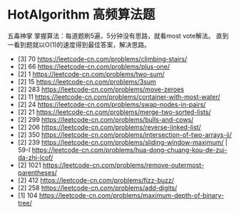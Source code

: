 # HotAlgorithm 高频算法题
五毒神掌 掌握算法：每道题刷5遍，5分钟没有思路，就看most vote解法。 直到一看到题就以O(1)的速度得到最佳答案，解决思路。
- [3] 70 https://leetcode-cn.com/problems/climbing-stairs/
- [2] 66 https://leetcode-cn.com/problems/plus-one/
- [2] 1  https://leetcode-cn.com/problems/two-sum/ 
- [2] 15 https://leetcode-cn.com/problems/3sum
- [2] 283 https://leetcode-cn.com/problems/move-zeroes
- [2] 11 https://leetcode-cn.com/problems/container-with-most-water/
- [2] 24 https://leetcode-cn.com/problems/swap-nodes-in-pairs/ 
- [2] 21 https://leetcode-cn.com/problems/merge-two-sorted-lists/
- [2] 299 https://leetcode-cn.com/problems/bulls-and-cows/ 
- [2] 206 https://leetcode-cn.com/problems/reverse-linked-list/
- [2] 350 https://leetcode-cn.com/problems/intersection-of-two-arrays-ii/
- [2] 239 https://leetcode-cn.com/problems/sliding-window-maximum/ | 59-I https://leetcode-cn.com/problems/hua-dong-chuang-kou-de-zui-da-zhi-lcof/ 
- [2] 1021 https://leetcode-cn.com/problems/remove-outermost-parentheses/ 
- [2] 412 https://leetcode-cn.com/problems/fizz-buzz/ 
- [2] 258 https://leetcode-cn.com/problems/add-digits/ 
- [1] 104 https://leetcode-cn.com/problems/maximum-depth-of-binary-tree/ 



